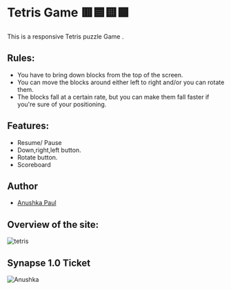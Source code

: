 # Tetris Game 🟥🟦🟨🟩
This is a responsive Tetris puzzle Game .
## Rules:
- You have to bring down blocks from the top of the screen. 
- You can move the blocks around either left to right and/or you can rotate them. 
- The blocks fall at a certain rate, but you can make them fall faster if you're sure of your positioning.

## Features:
- Resume/ Pause 
- Down,right,left button.
- Rotate button.
- Scoreboard

## Author
- [Anushka Paul](https://github.com/pilipi-puu-puu)

## Overview of the site:
![tetris](https://user-images.githubusercontent.com/87390353/212723622-30b9d87d-16e0-4dc8-9ab6-2b94496d238a.gif)

## Synapse 1.0 Ticket


![Anushka](https://user-images.githubusercontent.com/87390353/212723884-a58d2ef6-e734-451b-9b9e-e7102eaddfdf.png)
